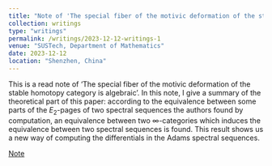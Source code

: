 ```yaml
---
title: "Note of 'The special fiber of the motivic deformation of the stable homotopy category is algebraic'."
collection: writings
type: "writings"
permalink: /writings/2023-12-12-writings-1
venue: "SUSTech, Department of Mathematics"
date: 2023-12-12
location: "Shenzhen, China"
---
```


This is a read note of ‘The special fiber of the motivic deformation of the stable homotopy category is algebraic’. In this note, I give a summary of the theoretical part of this paper: according to the equivalence between some parts of the $E_2$-pages of two spectral sequences the authors found by computation, an equivalence between two $\infty$-categories which induces the equivalence between two spectral sequences is found. This result shows us a new way of computing the differentials in the Adams spectral sequences.

[Note](https://zhonglinwu2000.github.io/files/Notes_of_GWX.pdf)
